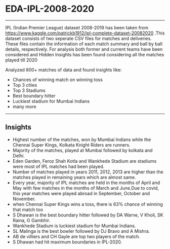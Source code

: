 # EDA-IPL-2008-2020

---
IPL (Indian Premier League) dataset 2008-2019 has been taken from https://www.kaggle.com/patrickb1912/ipl-complete-dataset-20082020 .This dataset consists of two seperate CSV files for matches and deliveries. These files contain the information of each match summary and ball by ball details, respectively. For analysis both former and current teams have been considered and Hidden Insights has been found considering all the matches played till 2020

Analyzed 800+ matches of data and found insights like:
* Chances of winning match on winning toss
* Top 3 cities
* Top 3 Stadiums
* Best boundary hitter
* Luckiest stadium for Mumbai Indians
* many more

---

## Insights
* Highest number of the matches, won by Mumbai Indians while the Chennai Super Kings, Kolkata Knight Riders are runners.
* Majority of the matches, played at Mumbai followed by kolkata and Delhi.
* Eden Garden, Feroz Shah Kotla and Wankhede Stadium are stadiums were most of IPL matches had been played.
* Number of matches played in years 2011, 2012, 2013 are higher than the matches played in remaining years which are almost same.
* Every year, majority of IPL matches are held in the months of April and May with few matches in the months of March and June.Due to covid, this year matches were played abroad in September, October and November.
* when Chennai Super Kings wins a toss, there is 63% chance of winning that match too
* S Dhawan is the best boundary hitter followed by DA Warne, V Kholi, SK Raina, G Gambhir.
* Wankhede Stadium is luckiest stadium for Mumbai Indians.
* SL Malinga is the best bowler followed by DJ Bravo and A Mishra.
* AB de villiers and CH Gayle are top two players of the match.
* S Dhawan had hit maximum boundaries in IPL-2020.

